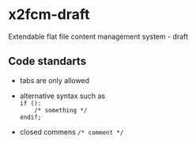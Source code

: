 # x2fcm-draft  
Extendable flat file content management system - draft

## Code standarts

- tabs are only allowed

- alternative syntax such as  
`if ():`  
`    /* something */`  
`endif;`  

- closed commens `/* comment */`
